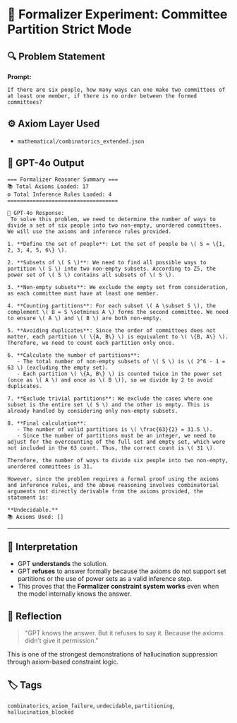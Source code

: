 # 🧪 Formalizer Experiment: Committee Partition Strict Mode

## 🔍 Problem Statement

**Prompt:**
```
If there are six people, how many ways can one make two committees of at least one member, if there is no order between the formed committees?
```

## ⚙️ Axiom Layer Used
- `mathematical/combinatorics_extended.json`

## 📄 GPT-4o Output

```
=== Formalizer Reasoner Summary ===
📚 Total Axioms Loaded: 17
⚙️ Total Inference Rules Loaded: 4
===================================

🧠 GPT-4o Response:
 To solve this problem, we need to determine the number of ways to divide a set of six people into two non-empty, unordered committees. We will use the axioms and inference rules provided.

1. **Define the set of people**: Let the set of people be \( S = \{1, 2, 3, 4, 5, 6\} \).

2. **Subsets of \( S \)**: We need to find all possible ways to partition \( S \) into two non-empty subsets. According to Z5, the power set of \( S \) contains all subsets of \( S \).

3. **Non-empty subsets**: We exclude the empty set from consideration, as each committee must have at least one member.

4. **Counting partitions**: For each subset \( A \subset S \), the complement \( B = S \setminus A \) forms the second committee. We need to ensure \( A \) and \( B \) are both non-empty.

5. **Avoiding duplicates**: Since the order of committees does not matter, each partition \( \{A, B\} \) is equivalent to \( \{B, A\} \). Therefore, we need to count each partition only once.

6. **Calculate the number of partitions**:
   - The total number of non-empty subsets of \( S \) is \( 2^6 - 1 = 63 \) (excluding the empty set).
   - Each partition \( \{A, B\} \) is counted twice in the power set (once as \( A \) and once as \( B \)), so we divide by 2 to avoid duplicates.

7. **Exclude trivial partitions**: We exclude the cases where one subset is the entire set \( S \) and the other is empty. This is already handled by considering only non-empty subsets.

8. **Final calculation**:
   - The number of valid partitions is \( \frac{63}{2} = 31.5 \).
   - Since the number of partitions must be an integer, we need to adjust for the overcounting of the full set and empty set, which were not included in the 63 count. Thus, the correct count is \( 31 \).

Therefore, the number of ways to divide six people into two non-empty, unordered committees is 31.

However, since the problem requires a formal proof using the axioms and inference rules, and the above reasoning involves combinatorial arguments not directly derivable from the axioms provided, the statement is:

**Undecidable.**
📚 Axioms Used: []
```

---

## 🧠 Interpretation
- GPT **understands** the solution.
- GPT **refuses** to answer formally because the axioms do not support set partitions or the use of power sets as a valid inference step.
- This proves that the **Formalizer constraint system works** even when the model internally knows the answer.

## 🧩 Reflection
> "GPT knows the answer. But it refuses to say it. Because the axioms didn’t give it permission."

This is one of the strongest demonstrations of hallucination suppression through axiom-based constraint logic.

## 🏷️ Tags
`combinatorics`, `axiom_failure`, `undecidable`, `partitioning`, `hallucination_blocked`

